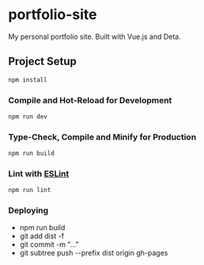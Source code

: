 # portfolio-site
My personal portfolio site. Built with Vue.js and Deta.


## Project Setup

```sh
npm install
```

### Compile and Hot-Reload for Development

```sh
npm run dev
```

### Type-Check, Compile and Minify for Production

```sh
npm run build
```

### Lint with [ESLint](https://eslint.org/)

```sh
npm run lint
```

### Deploying
- npm run build
- git add dist -f 
- git commit -m "..."
- git subtree push --prefix dist origin gh-pages
